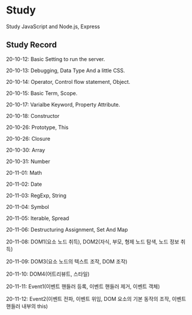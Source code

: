 # Study

Study JavaScript and Node.js, Express

## Study Record

20-10-12: Basic Setting to run the server.<p>
20-10-13: Debugging, Data Type And a little CSS.<p>
20-10-14: Operator, Control flow statement, Object.<p>
20-10-15: Basic Term, Scope.<p>
20-10-17: Varialbe Keyword, Property Attribute.<p>
20-10-18: Constructor<p>
20-10-26: Prototype, This<p>
20-10-26: Closure<p>
20-10-30: Array<p>
20-10-31: Number<p>
20-11-01: Math<p>
20-11-02: Date<p>
20-11-03: RegExp, String<p>
20-11-04: Symbol<p>
20-11-05: Iterable, Spread<p>
20-11-06: Destructuring Assignment, Set And Map<p>
20-11-08: DOM1(요소 노드 취득), DOM2(자식, 부모, 형제 노드 탐색, 노드 정보 취득)<p>
20-11-09: DOM3(요소 노드의 텍스트 조작, DOM 조작)<p>
20-11-10: DOM4(어트리뷰트, 스타일)<p>
20-11-11: Event1(이벤트 핸들러 등록, 이벤트 핸들러 제거, 이벤트 객체)<p>
20-11-12: Event2(이벤트 전파, 이벤트 위임, DOM 요소의 기본 동작의 조작, 이벤트 핸들러 내부의 this)<p>